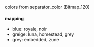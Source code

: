 colors from separator_color (Bitmap_120)

#### mapping
* blue: royale, noir
* greige: luna, homestead, grey
* grey: embedded, zune
